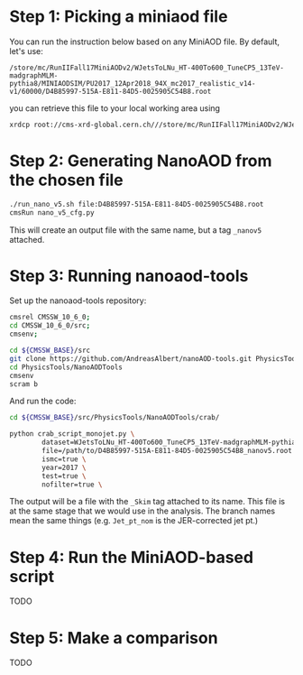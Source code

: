 # Step 1: Picking a miniaod file

You can run the instruction below based on any MiniAOD file. By default, let's use:

```
/store/mc/RunIIFall17MiniAODv2/WJetsToLNu_HT-400To600_TuneCP5_13TeV-madgraphMLM-pythia8/MINIAODSIM/PU2017_12Apr2018_94X_mc2017_realistic_v14-v1/60000/D4B85997-515A-E811-84D5-0025905C54B8.root
```

you can retrieve this file to your local working area using 

```bash
xrdcp root://cms-xrd-global.cern.ch///store/mc/RunIIFall17MiniAODv2/WJetsToLNu_HT-400To600_TuneCP5_13TeV-madgraphMLM-pythia8/MINIAODSIM/PU2017_12Apr2018_94X_mc2017_realistic_v14-v1/60000/D4B85997-515A-E811-84D5-0025905C54B8.root .
```


# Step 2: Generating NanoAOD from the chosen file

```bash
./run_nano_v5.sh file:D4B85997-515A-E811-84D5-0025905C54B8.root
cmsRun nano_v5_cfg.py
```

This will create an output file with the same name, but a tag `_nanov5` attached.


# Step 3: Running nanoaod-tools

Set up the nanoaod-tools repository:

```bash
cmsrel CMSSW_10_6_0;
cd CMSSW_10_6_0/src;
cmsenv;

cd ${CMSSW_BASE}/src
git clone https://github.com/AndreasAlbert/nanoAOD-tools.git PhysicsTools/NanoAODTools -b monojet_27Oct19
cd PhysicsTools/NanoAODTools
cmsenv
scram b
```

And run the code:

```bash
cd ${CMSSW_BASE}/src/PhysicsTools/NanoAODTools/crab/

python crab_script_monojet.py \
        dataset=WJetsToLNu_HT-400To600_TuneCP5_13TeV-madgraphMLM-pythia8_2017\
        file=/path/to/D4B85997-515A-E811-84D5-0025905C54B8_nanov5.root \
        ismc=true \
        year=2017 \
        test=true \
        nofilter=true \
```

The output will be a file with the `_Skim` tag attached to its name. This file is at the same stage that we would use in the analysis. The branch names mean the same things (e.g. `Jet_pt_nom` is the JER-corrected jet pt.)

# Step 4: Run the MiniAOD-based script 

TODO

# Step 5: Make a comparison

TODO
